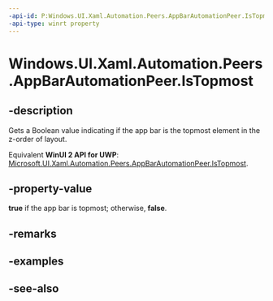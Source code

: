 ```yaml
---
-api-id: P:Windows.UI.Xaml.Automation.Peers.AppBarAutomationPeer.IsTopmost
-api-type: winrt property
---
```


<!-- Property syntax
public bool IsTopmost { get; }
-->

# Windows.UI.Xaml.Automation.Peers.AppBarAutomationPeer.IsTopmost

## -description
Gets a Boolean value indicating if the app bar is the topmost element in the z-order of layout.

Equivalent **WinUI 2 API for UWP**: [Microsoft.UI.Xaml.Automation.Peers.AppBarAutomationPeer.IsTopmost](/windows/winui/api/microsoft.ui.xaml.automation.peers.appbarautomationpeer.istopmost).

## -property-value
**true** if the app bar is topmost; otherwise, **false**.

## -remarks

## -examples

## -see-also
